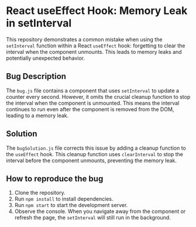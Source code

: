 # React useEffect Hook: Memory Leak in setInterval

This repository demonstrates a common mistake when using the `setInterval` function within a React `useEffect` hook: forgetting to clear the interval when the component unmounts. This leads to memory leaks and potentially unexpected behavior.

## Bug Description
The `bug.js` file contains a component that uses `setInterval` to update a counter every second. However, it omits the crucial cleanup function to stop the interval when the component is unmounted.  This means the interval continues to run even after the component is removed from the DOM, leading to a memory leak.

## Solution
The `bugSolution.js` file corrects this issue by adding a cleanup function to the `useEffect` hook. This cleanup function uses `clearInterval` to stop the interval before the component unmounts, preventing the memory leak.

## How to reproduce the bug
1. Clone the repository.
2. Run `npm install` to install dependencies.
3. Run `npm start` to start the development server.
4. Observe the console. When you navigate away from the component or refresh the page, the `setInterval` will still run in the background.